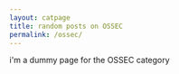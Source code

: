 ```yaml
---
layout: catpage
title: random posts on OSSEC
permalink: /ossec/
---
```


i'm a dummy page for the OSSEC category
